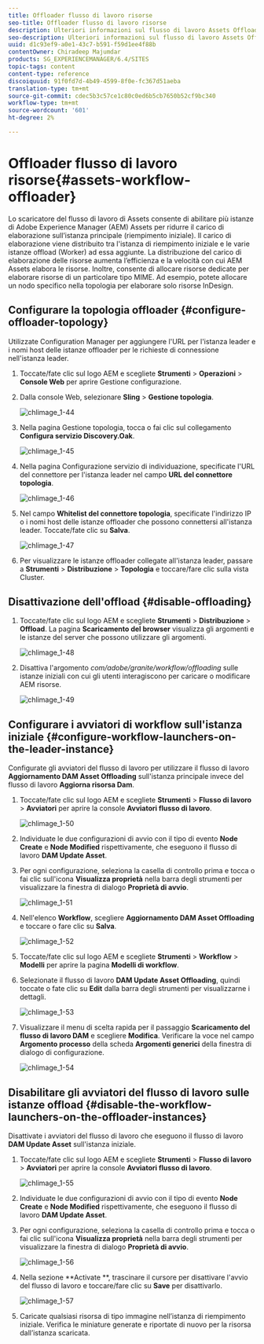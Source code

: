 ```yaml
---
title: Offloader flusso di lavoro risorse
seo-title: Offloader flusso di lavoro risorse
description: Ulteriori informazioni sul flusso di lavoro Assets Offloader.
seo-description: Ulteriori informazioni sul flusso di lavoro Assets Offloader.
uuid: d1c93ef9-a0e1-43c7-b591-f59d1ee4f88b
contentOwner: Chiradeep Majumdar
products: SG_EXPERIENCEMANAGER/6.4/SITES
topic-tags: content
content-type: reference
discoiquuid: 91f0fd7d-4b49-4599-8f0e-fc367d51aeba
translation-type: tm+mt
source-git-commit: cdec5b3c57ce1c80c0ed6b5cb7650b52cf9bc340
workflow-type: tm+mt
source-wordcount: '601'
ht-degree: 2%

---
```



# Offloader flusso di lavoro risorse{#assets-workflow-offloader}

Lo scaricatore del flusso di lavoro di Assets consente di abilitare più istanze di Adobe Experience Manager (AEM) Assets per ridurre il carico di elaborazione sull’istanza principale (riempimento iniziale). Il carico di elaborazione viene distribuito tra l&#39;istanza di riempimento iniziale e le varie istanze offload (Worker) ad essa aggiunte. La distribuzione del carico di elaborazione delle risorse aumenta l’efficienza e la velocità con cui  AEM Assets elabora le risorse. Inoltre, consente di allocare risorse dedicate per elaborare risorse di un particolare tipo MIME. Ad esempio, potete allocare un nodo specifico nella topologia per elaborare solo risorse  InDesign.

## Configurare la topologia offloader {#configure-offloader-topology}

Utilizzate Configuration Manager per aggiungere l&#39;URL per l&#39;istanza leader e i nomi host delle istanze offloader per le richieste di connessione nell&#39;istanza leader.

1. Toccate/fate clic sul logo AEM e scegliete **Strumenti** > **Operazioni** > **Console Web** per aprire Gestione configurazione.
1. Dalla console Web, selezionare **Sling** > **Gestione topologia**.

   ![chlimage_1-44](assets/chlimage_1-44.png)

1. Nella pagina Gestione topologia, tocca o fai clic sul collegamento **Configura servizio Discovery.Oak**.

   ![chlimage_1-45](assets/chlimage_1-45.png)

1. Nella pagina Configurazione servizio di individuazione, specificate l&#39;URL del connettore per l&#39;istanza leader nel campo **URL del connettore topologia**.

   ![chlimage_1-46](assets/chlimage_1-46.png)

1. Nel campo **Whitelist del connettore topologia**, specificate l&#39;indirizzo IP o i nomi host delle istanze offloader che possono connettersi all&#39;istanza leader. Toccate/fate clic su **Salva**.

   ![chlimage_1-47](assets/chlimage_1-47.png)

1. Per visualizzare le istanze offloader collegate all&#39;istanza leader, passare a **Strumenti** > **Distribuzione** > **Topologia** e toccare/fare clic sulla vista Cluster.

## Disattivazione dell&#39;offload {#disable-offloading}

1. Toccate/fate clic sul logo AEM e scegliete **Strumenti** > **Distribuzione** > **Offload**. La pagina **Scaricamento del browser** visualizza gli argomenti e le istanze del server che possono utilizzare gli argomenti.

   ![chlimage_1-48](assets/chlimage_1-48.png)

1. Disattiva l&#39;argomento *com/adobe/granite/workflow/offloading* sulle istanze iniziali con cui gli utenti interagiscono per caricare o modificare AEM risorse.

   ![chlimage_1-49](assets/chlimage_1-49.png)

## Configurare i avviatori di workflow sull&#39;istanza iniziale {#configure-workflow-launchers-on-the-leader-instance}

Configurate gli avviatori del flusso di lavoro per utilizzare il flusso di lavoro **Aggiornamento DAM Asset Offloading** sull&#39;istanza principale invece del flusso di lavoro **Aggiorna risorsa Dam**.

1. Toccate/fate clic sul logo AEM e scegliete **Strumenti** > **Flusso di lavoro** > **Avviatori** per aprire la console **Avviatori flusso di lavoro**.

   ![chlimage_1-50](assets/chlimage_1-50.png)

1. Individuate le due configurazioni di avvio con il tipo di evento **Node Create** e **Node Modified** rispettivamente, che eseguono il flusso di lavoro **DAM Update Asset**.
1. Per ogni configurazione, seleziona la casella di controllo prima e tocca o fai clic sull&#39;icona **Visualizza proprietà** nella barra degli strumenti per visualizzare la finestra di dialogo **Proprietà di avvio**.

   ![chlimage_1-51](assets/chlimage_1-51.png)

1. Nell&#39;elenco **Workflow**, scegliere **Aggiornamento DAM Asset Offloading** e toccare o fare clic su **Salva**.

   ![chlimage_1-52](assets/chlimage_1-52.png)

1. Toccate/fate clic sul logo AEM e scegliete **Strumenti** > **Workflow** > **Modelli** per aprire la pagina **Modelli di workflow**.
1. Selezionate il flusso di lavoro **DAM Update Asset Offloading**, quindi toccate o fate clic su **Edit** dalla barra degli strumenti per visualizzarne i dettagli.

   ![chlimage_1-53](assets/chlimage_1-53.png)

1. Visualizzare il menu di scelta rapida per il passaggio **Scaricamento del flusso di lavoro DAM** e scegliere **Modifica**. Verificare la voce nel campo **Argomento processo** della scheda **Argomenti generici** della finestra di dialogo di configurazione.

   ![chlimage_1-54](assets/chlimage_1-54.png)

## Disabilitare gli avviatori del flusso di lavoro sulle istanze offload {#disable-the-workflow-launchers-on-the-offloader-instances}

Disattivate i avviatori del flusso di lavoro che eseguono il flusso di lavoro **DAM Update Asset** sull&#39;istanza iniziale.

1. Toccate/fate clic sul logo AEM e scegliete **Strumenti** > **Flusso di lavoro** > **Avviatori** per aprire la console **Avviatori flusso di lavoro**.

   ![chlimage_1-55](assets/chlimage_1-55.png)

1. Individuate le due configurazioni di avvio con il tipo di evento **Node Create** e **Node Modified** rispettivamente, che eseguono il flusso di lavoro **DAM Update Asset**.
1. Per ogni configurazione, seleziona la casella di controllo prima e tocca o fai clic sull&#39;icona **Visualizza proprietà** nella barra degli strumenti per visualizzare la finestra di dialogo **Proprietà di avvio**.

   ![chlimage_1-56](assets/chlimage_1-56.png)

1. Nella sezione **Activate **, trascinare il cursore per disattivare l&#39;avvio del flusso di lavoro e toccare/fare clic su **Save** per disattivarlo.

   ![chlimage_1-57](assets/chlimage_1-57.png)

1. Caricate qualsiasi risorsa di tipo immagine nell’istanza di riempimento iniziale. Verifica le miniature generate e riportate di nuovo per la risorsa dall’istanza scaricata.

